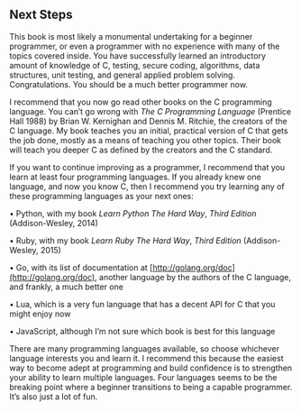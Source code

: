 ## Next Steps

This book is most likely a monumental undertaking for a beginner programmer, or even a programmer with no experience with many of the topics covered inside. You have successfully learned an introductory amount of knowledge of C, testing, secure coding, algorithms, data structures, unit testing, and general applied problem solving. Congratulations. You should be a much better programmer now.

I recommend that you now go read other books on the C programming language. You can’t go wrong with *The C Programming Language* (Prentice Hall 1988) by Brian W. Kernighan and Dennis M. Ritchie, the creators of the C language. My book teaches you an initial, practical version of C that gets the job done, mostly as a means of teaching you other topics. Their book will teach you deeper C as defined by the creators and the C standard.

If you want to continue improving as a programmer, I recommend that you learn at least four programming languages. If you already knew one language, and now you know C, then I recommend you try learning any of these programming languages as your next ones:

• Python, with my book *Learn Python The Hard Way*, *Third Edition* (Addison-Wesley, 2014)

• Ruby, with my book *Learn Ruby The Hard Way*, *Third Edition* (Addison-Wesley, 2015)

• Go, with its list of documentation at [http://golang.org/doc](http://golang.org/doc), another language by the authors of the C language, and frankly, a much better one

• Lua, which is a very fun language that has a decent API for C that you might enjoy now

• JavaScript, although I’m not sure which book is best for this language

There are many programming languages available, so choose whichever language interests you and learn it. I recommend this because the easiest way to become adept at programming and build confidence is to strengthen your ability to learn multiple languages. Four languages seems to be the breaking point where a beginner transitions to being a capable programmer. It’s also just a lot of fun.
